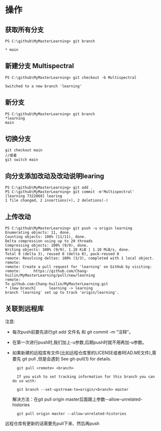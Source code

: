 # 操作

## 获取所有分支

    PS C:\github\MyMasterLearning> git branch

    * main

## 新建分支 Multispectral

    PS C:\github\MyMasterLearning> git checkout -b Multispectral

    Switched to a new branch 'learning'

## 新分支

    PS C:\github\MyMasterLearning> git branch
    *learning
    main

## 切换分支

    git checkout main
    //或者
    git switch main

## 向分支添加改动及改动说明learing

    PS C:\github\MyMasterLearning> git add .
    PS C:\github\MyMasterLearning> git commit -m'Multispectral'
    [learning 7322069] learing
    1 file changed, 2 insertions(+), 2 deletions(-)

## 上传改动

    PS C:\github\MyMasterLearning> git push -u origin learning
    Enumerating objects: 11, done.
    Counting objects: 100% (11/11), done.
    Delta compression using up to 20 threads
    Compressing objects: 100% (9/9), done.
    Writing objects: 100% (9/9), 1.10 KiB | 1.10 MiB/s, done.
    Total 9 (delta 3), reused 0 (delta 0), pack-reused 0
    remote: Resolving deltas: 100% (3/3), completed with 1 local object.
    remote: 
    remote: Create a pull request for 'learning' on GitHub by visiting:
    remote:      https://github.com/Chang-huilin/MyMasterLearning/pull/new/learning
    remote:
    To github.com:Chang-huilin/MyMasterLearning.git
    * [new branch]      learning -> learning
    branch 'learning' set up to track 'origin/learning'.

## 关联到远程库

注意:

* 每次push前要先进行git add 文件名 和  git commit -m "注释"。

* 在第一次进行push时,我们加上-u参数,后期push时就不用再加-u参数。

* 如果新建的远程库有文件(比如远程仓库里的LICENSE或者READ.ME文件),需要先 git pull ,但是会遇到
        See git-pull(1) for details.

        git pull <remote> <branch>
        
        If you wish to set tracking information for this branch you can do so with:
        
        git branch --set-upstream-to=origin/<branch> master

    解决方法：在git pull origin master后面跟上参数--allow-unrelated-histories

        git pull origin master --allow-unrelated-histories

远程仓库有更新的话需要先pull下来、然后再push
